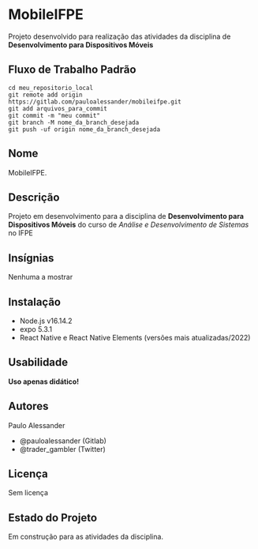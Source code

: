 # MobileIFPE

Projeto desenvolvido para realização das atividades da disciplina de **Desenvolvimento para Dispositivos Móveis**

## Fluxo de Trabalho Padrão
```
cd meu_repositorio_local
git remote add origin https://gitlab.com/pauloalessander/mobileifpe.git
git add arquivos_para_commit
git commit -m "meu commit"
git branch -M nome_da_branch_desejada
git push -uf origin nome_da_branch_desejada
```

## Nome
MobileIFPE.

## Descrição
Projeto em desenvolvimento para a disciplina de **Desenvolvimento para Dispositivos Móveis** do curso de _Análise e Desenvolvimento de Sistemas_ no IFPE

## Insígnias
Nenhuma a mostrar

## Instalação
* Node.js v16.14.2
* expo 5.3.1
* React Native e React Native Elements (versões mais atualizadas/2022)

## Usabilidade
**Uso apenas didático!**

## Autores
Paulo Alessander 
* @pauloalessander (Gitlab)
* @trader_gambler (Twitter)

## Licença
Sem licença

## Estado do Projeto
Em construção para as atividades da disciplina.

